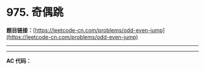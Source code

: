 # 975. 奇偶跳

**题目链接：**[https://leetcode-cn.com/problems/odd-even-jump](https://leetcode-cn.com/problems/odd-even-jump)

---

<Cards card="leetcode_975_odd-even-jump"></Cards>

---

**AC 代码：**

```java

```